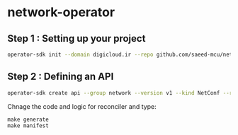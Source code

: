 # network-operator


## Step 1 : Setting up your project

```bash
operator-sdk init --domain digicloud.ir --repo github.com/saeed-mcu/network-operator
```

## Step 2 : Defining an API
```bash
operator-sdk create api --group network --version v1 --kind NetConf --resource --controller
```
Chnage the code and logic for reconciler and type:
```
make generate
make manifest
```
